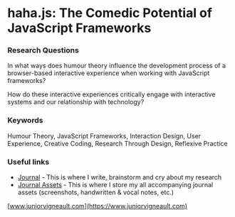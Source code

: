 # haha.js: The Comedic Potential of JavaScript Frameworks


### Research Questions
In what ways does humour theory influence the development process of a browser-based interactive experience when working with JavaScript frameworks?
 
How do these interactive experiences critically engage with interactive systems and our relationship with technology?

### Keywords
Humour Theory, JavaScript Frameworks, Interaction Design, User Experience, Creative Coding, Research Through Design, Reflexive Practice


### Useful links

- [Journal](/documentation/journal.md) - This is where I write, brainstorm and cry about my research 
- [Journal Assets](/documentation/assets) - This is where I store my all accompanying journal assets (screenshots, handwritten & vocal notes, etc.)

[www.juniorvigneault.com](https://www.juniorvigneault.com)